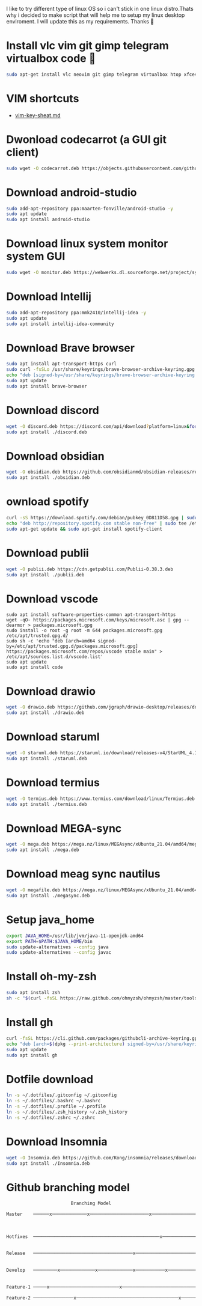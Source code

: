 I like to try different type of linux OS so i can't stick in one linux distro.Thats why i decided to make script that will help me to setup my linux desktop enviroment. I will update this as my requirements. Thanks 🙏

# Install vlc vim git gimp telegram virtualbox code 🤖
```bash
sudo apt-get install vlc neovim git gimp telegram virtualbox htop xfce4-terminal openjdk-11-jdk-headless neofetch curl wget tmux -y
```

# VIM shortcuts
* [vim-key-sheat.md](https://github.com/meanindra/.dotfile/blob/master/vim-key-sheat.md)

# Dwonload codecarrot (a GUI git client)
```bash
sudo wget -O codecarrot.deb https://objects.githubusercontent.com/github-production-release-asset-2e65be/183869437/0d381b00-a1a4-11e9-8b77-099ae2a17f10?X-Amz-Algorithm=AWS4-HMAC-SHA256&X-Amz-Credential=AKIAIWNJYAX4CSVEH53A%2F20220121%2Fus-east-1%2Fs3%2Faws4_request&X-Amz-Date=20220121T082427Z&X-Amz-Expires=300&X-Amz-Signature=9d4170994e2c641947cadd4e5f44523a6b956654afacaa61ba53cc7348386ff0&X-Amz-SignedHeaders=host&actor_id=36324543&key_id=0&repo_id=183869437&response-content-disposition=attachment%3B%20filename%3Dthermal-linux-amd64-0.0.4.deb&response-content-type=application%2Foctet-stream
```

# Download android-studio
```bash
sudo add-apt-repository ppa:maarten-fonville/android-studio -y
sudo apt update
sudo apt install android-studio
```
# Download linux system monitor system GUI
```bash
sudo wget -O monitor.deb https://webwerks.dl.sourceforge.net/project/system-monitoring-center/v0.1.21-beta19/system-monitoring-center_0.1.21~beta19_amd64.deb
```

# Download Intellij
```bash
sudo add-apt-repository ppa:mmk2410/intellij-idea -y
sudo apt update
sudo apt install intellij-idea-community
```

# Download Brave browser
```bash
sudo apt install apt-transport-https curl
sudo curl -fsSLo /usr/share/keyrings/brave-browser-archive-keyring.gpg https://brave-browser-apt-release.s3.brave.com/brave-browser-archive-keyring.gpg
echo "deb [signed-by=/usr/share/keyrings/brave-browser-archive-keyring.gpg arch=amd64] https://brave-browser-apt-release.s3.brave.com/ stable main"|sudo tee /etc/apt/sources.list.d/brave-browser-release.list
sudo apt update
sudo apt install brave-browser
```

# Download discord
```bash
wget -O discord.deb https://discord.com/api/download?platform=linux&format=deb
sudo apt install ./discord.deb
```

# Download obsidian
```bash
wget -O obsidian.deb https://github.com/obsidianmd/obsidian-releases/releases/download/v0.12.15/obsidian_0.12.15_amd64.deb
sudo apt install ./obsidian.deb
```

# ownload spotify
```bash
curl -sS https://download.spotify.com/debian/pubkey_0D811D58.gpg | sudo apt-key add - 
echo "deb http://repository.spotify.com stable non-free" | sudo tee /etc/apt/sources.list.d/spotify.list
sudo apt-get update && sudo apt-get install spotify-client
```

# Download publii
```bash
wget -O publii.deb https://cdn.getpublii.com/Publii-0.38.3.deb
sudo apt install ./publii.deb
```

# Download vscode
```bas
sudo apt install software-properties-common apt-transport-https
wget -qO- https://packages.microsoft.com/keys/microsoft.asc | gpg --dearmor > packages.microsoft.gpg
sudo install -o root -g root -m 644 packages.microsoft.gpg /etc/apt/trusted.gpg.d/
sudo sh -c 'echo "deb [arch=amd64 signed-by=/etc/apt/trusted.gpg.d/packages.microsoft.gpg] https://packages.microsoft.com/repos/vscode stable main" > /etc/apt/sources.list.d/vscode.list'
sudo apt update
sudo apt install code
```

# Download drawio 
```bash
wget -O drawio.deb https://github.com/jgraph/drawio-desktop/releases/download/v15.4.0/drawio-amd64-15.4.0.deb
sudo apt install ./drawio.deb
```

# Download staruml
```bash
wget -O staruml.deb https://staruml.io/download/releases-v4/StarUML_4.1.6_amd64.deb
sudo apt install ./staruml.deb
```

# Download termius
```bash
wget -O termius.deb https://www.termius.com/download/linux/Termius.deb
sudo apt install ./termius.deb
```

# Download MEGA-sync
```bash
wget -O mega.deb https://mega.nz/linux/MEGAsync/xUbuntu_21.04/amd64/megasync-xUbuntu_21.04_amd64.deb
sudo apt install ./mega.deb
```

# Download meag sync nautilus
```bash
wget -O megafile.deb https://mega.nz/linux/MEGAsync/xUbuntu_21.04/amd64/nautilus-megasync-xUbuntu_21.04_amd64.deb
sudo apt install ./megasync.deb
```

# Setup java_home
```bash
export JAVA_HOME=/usr/lib/jvm/java-11-openjdk-amd64
export PATH=$PATH:$JAVA_HOME/bin
sudo update-alternatives --config java
sudo update-alternatives --config javac
```

# Install oh-my-zsh
```bash
sudo apt install zsh
sh -c "$(curl -fsSL https://raw.github.com/ohmyzsh/ohmyzsh/master/tools/install.sh)"
```
# Install gh
```bash
curl -fsSL https://cli.github.com/packages/githubcli-archive-keyring.gpg | sudo gpg --dearmor -o /usr/share/keyrings/githubcli-archive-keyring.gpg
echo "deb [arch=$(dpkg --print-architecture) signed-by=/usr/share/keyrings/githubcli-archive-keyring.gpg] https://cli.github.com/packages stable main" | sudo tee /etc/apt/sources.list.d/github-cli.list > /dev/null
sudo apt update
sudo apt install gh
```

# Dotfile download
```bash
ln -s ~/.dotfiles/.gitconfig ~/.gitconfig
ln -s ~/.dotfiles/.bashrc ~/.bashrc
ln -s ~/.dotfiles/.profile ~/.profile
ln -s ~/.dotfiles/.zsh_history ~/.zsh_history
ln -s ~/.dotfiles/.zshrc ~/.zshrc
```
# Download Insomnia
```bash
wget -O Insomnia.deb https://github.com/Kong/insomnia/releases/download/core%402021.6.0/Insomnia.Core-2021.6.0.deb
sudo apt install ./Insomnia.deb
```

# Github branching model
```bash
                        Branching Model

Master    ──────x─────────────x──────────────────────x───────────────────x─────  │
                                                                                 │
                                                                                 │
                                                                                 │
Hotfixes  ───────────────────────────────────────────────x─────────────────────  │
                                                                                 │
                                                                                 │
Release   ─────────────────────────────────────x───────────────────────────────  │
                                                                                 │
                                                                                 │
Develop   ─────────x─────────────x─────────────x───────────x──────────────x────  │
                                                                                 │
                                                                                 │
Feature-1 ─────x──────────────────────────x─────────────────────────────────x──  │
                                                                                 │
Feature-2 ───────────────x──────────────────────────────────────x──────────────  ▼
```

